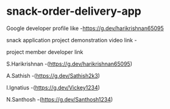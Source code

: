 # snack-order-delivery-app
Google developer profile like -https://g.dev/harikrishnan65095

snack application project demonstration video link -

project member developer link

S.Harikrishnan -(https://g.dev/harikrishnan65095)

A.Sathish      -(https://g.dev/Sathish2k3)

I.Ignatius     -(https://g.dev/Vickey1234)

N.Santhosh     -(https://g.dev/Santhosh1234)

